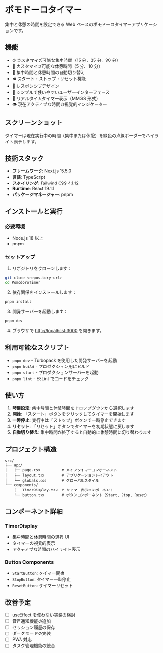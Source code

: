 # ポモドーロタイマー

集中と休憩の時間を設定できる Web ベースのポモドーロタイマーアプリケーションです。

## 機能

- ⏰ カスタマイズ可能な集中時間（15 分、25 分、30 分）
- 🛌 カスタマイズ可能な休憩時間（5 分、10 分）
- 🎯 集中時間と休憩時間の自動切り替え
- ⏯️ スタート・ストップ・リセット機能
- 📱 レスポンシブデザイン
- 🎨 シンプルで使いやすいユーザーインターフェース
- 🔄 リアルタイムタイマー表示（MM:SS 形式）
- 👁️ 現在アクティブな時間の視覚的インジケーター

## スクリーンショット

タイマーは現在実行中の時間（集中または休憩）を緑色の点線ボーダーでハイライト表示します。

## 技術スタック

- **フレームワーク**: Next.js 15.5.0
- **言語**: TypeScript
- **スタイリング**: Tailwind CSS 4.1.12
- **Runtime**: React 19.1.1
- **パッケージマネージャー**: pnpm

## インストールと実行

### 必要環境

- Node.js 18 以上
- pnpm

### セットアップ

1. リポジトリをクローンします：

```bash
git clone <repository-url>
cd PomodoroTimer
```

2. 依存関係をインストールします：

```bash
pnpm install
```

3. 開発サーバーを起動します：

```bash
pnpm dev
```

4. ブラウザで [http://localhost:3000](http://localhost:3000) を開きます。

## 利用可能なスクリプト

- `pnpm dev` - Turbopack を使用した開発サーバーを起動
- `pnpm build` - プロダクション用にビルド
- `pnpm start` - プロダクションサーバーを起動
- `pnpm lint` - ESLint でコードをチェック

## 使い方

1. **時間設定**: 集中時間と休憩時間をドロップダウンから選択します
2. **開始**: 「スタート」ボタンをクリックしてタイマーを開始します
3. **一時停止**: 実行中は「ストップ」ボタンで一時停止できます
4. **リセット**: 「リセット」ボタンでタイマーを初期状態に戻します
5. **自動切り替え**: 集中時間が終了すると自動的に休憩時間に切り替わります

## プロジェクト構造

```
src/
├── app/
│   ├── page.tsx          # メインタイマーコンポーネント
│   ├── layout.tsx        # アプリケーションレイアウト
│   └── globals.css       # グローバルスタイル
└── components/
    ├── TimerDisplay.tsx  # タイマー表示コンポーネント
    └── button.tsx        # ボタンコンポーネント（Start, Stop, Reset）
```

## コンポーネント詳細

### TimerDisplay

- 集中時間と休憩時間の選択 UI
- タイマーの視覚的表示
- アクティブな時間のハイライト表示

### Button Components

- `StartButton`: タイマー開始
- `StopButton`: タイマー一時停止
- `ResetButton`: タイマーリセット

## 改善予定

- [ ] useEffect を使わない実装の検討
- [ ] 音声通知機能の追加
- [ ] セッション履歴の保存
- [ ] ダークモードの実装
- [ ] PWA 対応
- [ ] タスク管理機能の統合